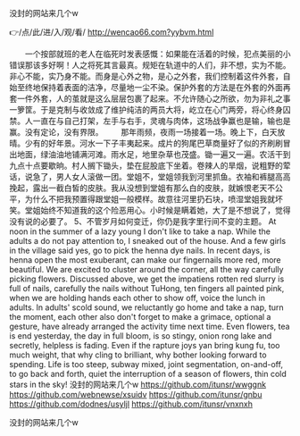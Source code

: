 
没封的网站来几个w




👉/点/此/进/入/观/看/ http://wencao66.com?yybvm.html




　　一个按部就班的老人在临死时发表感慨：如果能在活着的时候，犯点美丽的小错误那该多好啊！人之将死其言最真。规矩在轨道中的人们，非不想，实为不能。非心不能，实乃身不能。而身是心外之物，是心之外套，我们控制着这件外套，自始至终地保持着表面的洁净，尽量地一尘不染。保护外套的方法是在外套的外面再套一件外套，人的茧就是这么层层包裹了起来。不允许随心之所欲，勿为非礼之事一箩筐。于是克制与收敛成了维护纯洁的两员大将，屹立在心门两旁，将心终身囚禁。人一直在与自己打架，左手与右手，灵魂与肉体，这场战争赢也是输，输也是赢。没有定论，没有界限。
　　那年雨频，夜雨一场接着一场。晚上下，白天放晴。少有的好年景。河水一下子丰夷起来。成片的狗尾巴草商量好了似的齐刷刷冒出地面，绿油油地铺满河滩。雨水足，地里杂草也茂盛。锄一遍又一遍。农活干到九点十点要歇晌。村人搁下锄头，垫在屁股底下坐着。卷辣人的旱烟，说粗野的荤话，说急了，男人女人滚做一团。堂姐不，堂姐领我到河里抓鱼。衣袖和裤腿高高挽起，露出一截白皙的皮肤。我从没想到堂姐有那么白的皮肤，就嫉恨老天不公平，为什么不把我预置得跟堂姐一般模样。故意往河里扔石块，喷湿堂姐我就坏笑。堂姐始终不知道我的这个险恶用心。小时候是瞒着她，大了是不想说了，觉得没有说的必要了。
	5、不管岁月如何变迁，你仍是我字里行间不变的主题。
At noon in the summer of a lazy young I don't like to take a nap.
While the adults a do not pay attention to, I sneaked out of the house.
And a few girls in the village said yes, go to pick the henna dye nails.
In recent days, is henna open the most exuberant, can make our fingernails more red, more beautiful.
We are excited to cluster around the corner, all the way carefully picking flowers.
Discussed above, we get the impatiens rotten red slurry is full of nails, carefully the nails without TuHong, ten fingers all painted pink, when we are holding hands each other to show off, voice the lunch in adults.
In adults' scold sound, we reluctantly go home and take a nap, turn the moment, each other also don't forget to make a grimace, optional a gesture, have already arranged the activity time next time.
Even flowers, tea is end yesterday, the day in full bloom, is so stingy, onion rong lake and secretly, helpless is fading.
Even if the rapture joys yan bring kung fu, too much weight, that why cling to brilliant, why bother looking forward to spending.
Life is too steep, subway mixed, joint segmentation, on-and-off, to go back and forth, quiet the interruption of a season of flowers, thin cold stars in the sky!
没封的网站来几个w https://github.com/itunsr/wwggnk
https://github.com/webnewse/xsuidv
https://github.com/itunsr/gnbu
https://github.com/dodnes/usyljl
https://github.com/itunsr/vnxnxh





没封的网站来几个w
